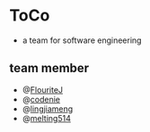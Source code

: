 # ToCo

- a team for software engineering

## team member ##
- @[FlouriteJ](https://github.com/FlouriteJ)
- @[codenie](https://github.com/codenie)
- @[lingjiameng](#)
- @[melting514](https://github.com/melting514)
